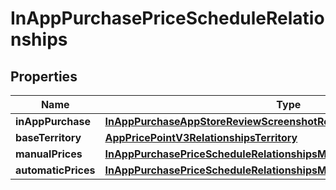 

# InAppPurchasePriceScheduleRelationships


## Properties

| Name | Type | Description | Notes |
|------------ | ------------- | ------------- | -------------|
|**inAppPurchase** | [**InAppPurchaseAppStoreReviewScreenshotRelationshipsInAppPurchaseV2**](InAppPurchaseAppStoreReviewScreenshotRelationshipsInAppPurchaseV2.md) |  |  [optional] |
|**baseTerritory** | [**AppPricePointV3RelationshipsTerritory**](AppPricePointV3RelationshipsTerritory.md) |  |  [optional] |
|**manualPrices** | [**InAppPurchasePriceScheduleRelationshipsManualPrices**](InAppPurchasePriceScheduleRelationshipsManualPrices.md) |  |  [optional] |
|**automaticPrices** | [**InAppPurchasePriceScheduleRelationshipsManualPrices**](InAppPurchasePriceScheduleRelationshipsManualPrices.md) |  |  [optional] |



